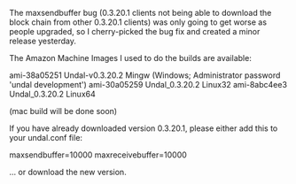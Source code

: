 The maxsendbuffer bug (0.3.20.1 clients not being able to download the block chain from other 0.3.20.1 clients) was only going to get
worse as people upgraded, so I cherry-picked the bug fix and created a minor release yesterday.

The Amazon Machine Images I used to do the builds are available:

  ami-38a05251   Undal-v0.3.20.2 Mingw    (Windows; Administrator password 'undal development')
  ami-30a05259   Undal_0.3.20.2 Linux32
  ami-8abc4ee3   Undal_0.3.20.2 Linux64

(mac build will be done soon)

If you have already downloaded version 0.3.20.1, please either add this to your undal.conf file:

  maxsendbuffer=10000
  maxreceivebuffer=10000

... or download the new version.
